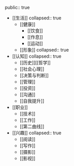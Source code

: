 public:: true

- [[生活]]
  collapsed:: true
	- [[健康]]
		- [[饮食]]
		- [[作息]]
		- [[运动]]
	- [[形象]]
	  collapsed:: true
- [[认知]]
  collapsed:: true
	- [[历史]][[哲学]]
	- [[社会心理]]
	- [[决策与判断]]
	- [[管理]]
	- [[投资]]
	- [[沟通]]
	- [[自我提升]]
- [[职业]]
	- [[技术]]
	- [[工作]]
	- [[第二曲线]]
- [[兴趣]]
  collapsed:: true
	- [[阅读]]
	- [[写作]]
	- [[摄影]]
	- [[影视]]